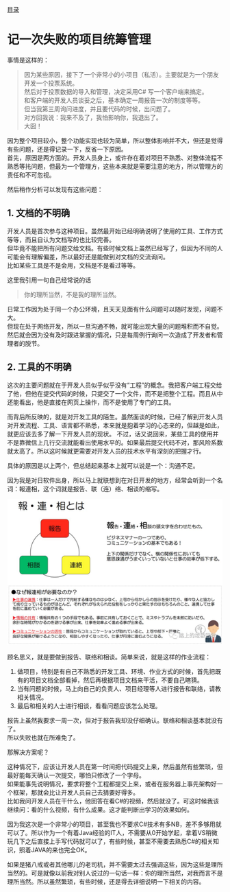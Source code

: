 [目录](./)

# 记一次失败的项目统筹管理

事情是这样的：

> 因为某些原因，接下了一个非常小的小项目（私活）。主要就是为一个朋友开发一个投票系统。  
> 然后对于投票数据的导入和管理，决定采用C# 写一个客户端来搞定。  
> 和客户端的开发人员谈妥之后，基本确定一周报告一次的制度等等。  
> 但当我第三周询问进度，并且要代码的时候，出问题了。  
> 对方回我说：我来不及了，我怕影响你，我退出了。  
> 大囧！

因为整个项目较小，整个功能实现也较为简单，所以整体影响并不大，但还是觉得有些问题，还是得记录一下，反省一下原因。  
首先，原因是两方面的。开发人员身上，或许存在着对项目不熟悉、对整体流程不熟悉等扥问题，但最为一个管理方，这些本来就是需要注意的地方，所以管理方的责任和不可忽视。

然后稍作分析可以发现有这些问题：

## 1. 文档的不明确

开发人员是首次参与这种项目。虽然最开始已经明确说明了使用的工具、工作方式等等，而且自认为文档写的也比较完善。  
但毕竟不能把所有问题交给文档。有些时候文档上虽然已经写了，但因为不同的人可能会有理解偏差，所以最好还是能做到对文档的交流询问。  
比如某些工具是不是会用，文档是不是看过等等。

这里我引用一句自己经常说的话
> 你的理所当然，不是我的理所当然。

日常工作因为处于同一个办公环境，且天天见面有什么问题可以随时发现，问题不大。  
但现在处于网络开发，所以一旦沟通不畅，就可能出现大量的问题堆积而不自觉。然后就会因为没有及时跟进掌握的情况，只是每周例行询问一次造成了开发者和管理者的脱节。

## 2. 工具的不明确

这次的主要问题就在于开发人员似乎似乎没有“工程”的概念。我把客户端工程交给了他，但他在提交代码的时候，只提交了一个文件，而不是把整个工程。而且从中还能看出，他是直接在网页上操作，而不是使用了专门的工具。

而背后所反映的，就是对开发工具的陌生。虽然面谈的时候，已经了解到开发人员对开发流程、工具、语言都不熟悉，本来就是抱着学习的心态来的，但越是如此，就更应该去多了解一下开发人员的现状。
不过，话又说回来，某些工具的使用并不是靠微信上几行交流就能看出使用水平的。如果最后提交代码不对，那风险系数就太高了。所以这时候就更需要对开发人员的技术水平有深刻的把握才行。

具体的原因是以上两个，但总结起来基本上就可以说是一个：沟通不足。

因为我是对日软件出身，所以马上就联想到在对日开发的地方，经常会听到一个名词：報連相，这个词就是报告、联（连）络、相谈的缩写。

![](./hourenso.jpg)

顾名思义，就是要做到报告、联络和相谈。简单来说，就是这样的作业流程：

1. 做项目，特别是有自己不熟悉的开发工具、环境、作业方式的时候，首先把既有的项目文档全部看掉，然后再根据项目文档来干活，不要自己瞎猜。  
2. 当有问题的时候，马上向自己的负责人、项目经理等人进行报告和联络，请教相关情况。
3. 最后和相关的人士进行相谈，看看问题应该怎么处理。

报告上虽然我要求一周一次，但对于报告我却没仔细确认。联络和相谈基本就没有了。  
所以失败也就在所难免了。

那解决方案呢？

这种情况下，应该让开发人员在第一时间把代码提交上来，然后虽然有些繁琐，但最好能每天确认一次提交，哪怕只修改了一个字母。  
如果能事先说明情况，要求将整个工程都提交上来，或者在服务器上事先架构好一个框架，那就会比让开发人员自己去猜要好得多。  
比如我问开发人员在干什么，他回答在看C#的视频，然后就没了。可这时候我该继续问：看的什么视频，有什么成果。这才能判断出学习的效果如何。

因为我这次是一个非常小的项目，甚至我也不要求C#技术有多NB，差不多够用就可以了。所以作为一个有着Java经验的IT人，不需要从0开始学起，拿着VS稍微玩几下之后直接上手写代码就可以了，有些时候，甚至不需要去熟悉C#的相关知识，照着JAVA的来也完全OK。

如果是猪八戒或者其他哪儿的老司机，并不需要太过去强调这些，因为这些是理所当然的。可是就像以前我对别人说过的一句话一样：你的理所当然，对我而言不是理所当然。所以虽然繁琐，有些时候，还是得去详细说明一下相关的内容。